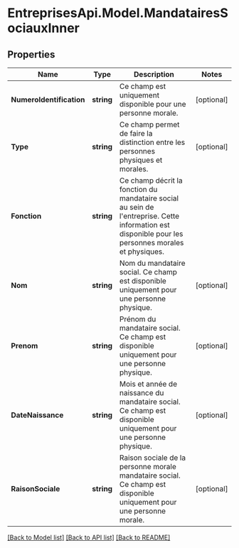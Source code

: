 # EntreprisesApi.Model.MandatairesSociauxInner

## Properties

Name | Type | Description | Notes
------------ | ------------- | ------------- | -------------
**NumeroIdentification** | **string** | Ce champ est uniquement disponible pour une personne morale. | [optional] 
**Type** | **string** | Ce champ permet de faire la distinction entre les personnes physiques et morales. | [optional] 
**Fonction** | **string** | Ce champ décrit la fonction du mandataire social au sein de l&#39;entreprise. Cette information est disponible pour les personnes morales et physiques. | 
**Nom** | **string** | Nom du mandataire social. Ce champ est disponible uniquement pour une personne physique. | [optional] 
**Prenom** | **string** | Prénom du mandataire social. Ce champ est disponible uniquement pour une personne physique. | [optional] 
**DateNaissance** | **string** | Mois et année de naissance du mandataire social. Ce champ est disponible uniquement pour une personne physique. | [optional] 
**RaisonSociale** | **string** | Raison sociale de la personne morale mandataire social. Ce champ est disponible uniquement pour une personne morale. | [optional] 

[[Back to Model list]](../README.md#documentation-for-models) [[Back to API list]](../README.md#documentation-for-api-endpoints) [[Back to README]](../README.md)

